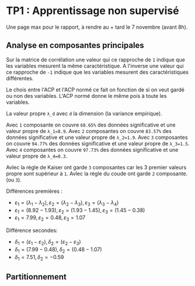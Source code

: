 # TP1 : Apprentissage non supervisé

Une page max pour le rapport, à rendre au + tard le 7 novembre (avant 8h).

## Analyse en composantes principales

Sur la matrice de corrélation une valeur qui ce rapproche de `1` indique que les variables mesurent la même caractéristique. A l'inverse une valeur qui ce rapproche de `-1` indique que les variables mesurent des caractéristiques différentes.

Le chois entre l'ACP et l'ACP normé ce fait on fonction de si on veut gardé ou non des variables. L'ACP normé donne le même pois à toute les variables.

La valeur propre `λ_d` avec `d` la dimension (la variance empirique).

Avec `1` composante on couvre `68.65%` des données significative et une valeur propre de `λ_1=8.9`.
Avec `2` composantes on couvre `83.57%` des données significative et une valeur propre de `λ_2=1.9`.
Avec `3` composantes on couvre `94.77%` des données significative et une valeur propre de `λ_3=1.5`.
Avec `4` composantes on couvre `97.73%` des données significative et une valeur propre de `λ_4=0.3`.

Avlec la règle de Kaiser ont garde `3` composantes car les 3 premier valeurs propre sont supérieur à `1`.
Avlec la règle du coude ont garde `2` composante. (ou `3`).

Différences premières :

- $ε_1 = (λ_1-λ_2), ε_2 = (λ_2-λ_3), ε_3 = (λ_3-λ_4)$
- $ε_1 = (8.92-1.93), ε_2 = (1.93-1.45), ε_3 = (1.45-0.38)$
- $ε_1 = 7.99, ε_2 = 0.48, ε_3 = 1.07$

Différence secondes:

- $δ_1 = (ε_1-ε_2), δ_2 = (ε_2-ε_3)$
- $δ_1 = (7.99-0.48), δ_2 = (0.48-1.07)$
- $δ_1 = 7.51, δ_2 = -0.59$

## Partitionnement

